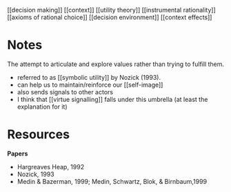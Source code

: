 [[decision making]]
[[context]]
[[utility theory]]
[[instrumental rationality]]
[[axioms of rational choice]]
[[decision environment]]
[[context effects]]

# Notes
The attempt to articulate and explore values rather than trying to fulfill them.

- referred to as [[symbolic utility]] by Nozick (1993).
- can help us to maintain/reinforce our [[self-image]]
- also sends signals to other actors
- I think that [[virtue signalling]] falls under this umbrella (at least the explanation for it)

# Resources
**Papers**
- Hargreaves Heap, 1992
- Nozick, 1993
- Medin & Bazerman, 1999; Medin, Schwartz, Blok, & Birnbaum,1999
